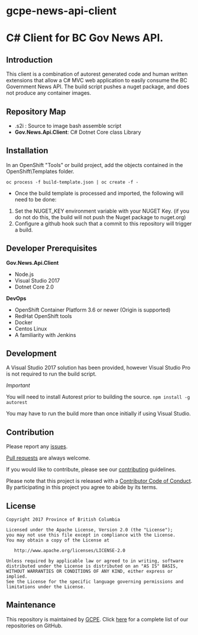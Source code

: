 # gcpe-news-api-client
C# Client for BC Gov News API.
======================

Introduction
----------------
This client is a combination of autorest generated code and human written extensions that allow a C# MVC web application to easily
consume the BC Government News API.  The build script pushes a nuget package, and does not produce any container images.

Repository Map
--------------
- .s2i : Source to image bash assemble script
- **Gov.News.Api.Client**: C# Dotnet Core class Library

Installation
------------
In an OpenShift "Tools" or build project, add the objects contained in the OpenShift\Templates folder.

`oc process -f build-template.json | oc create -f -`

- Once the build template is processed and imported, the following will need to be done:

1.  Set the NUGET_KEY environment variable with your NUGET Key. (if you do not do this, the build will not push the Nuget package to nuget.org)
2. Configure a github hook such that a commit to this repository will trigger a build.
	
Developer Prerequisites
-----------------------

**Gov.News.Api.Client**
- Node.js 
- Visual Studio 2017
- Dotnet Core 2.0

**DevOps**
- OpenShift Container Platform 3.6 or newer (Origin is supported)
- RedHat OpenShift tools
- Docker
- Centos Linux  
- A familiarity with Jenkins

Development
-----------
A Visual Studio 2017 solution has been provided, however Visual Studio Pro is not required to run the build script. 

*Important*

You will need to install Autorest prior to building the source.
`npm install -g autorest`

You may have to run the build more than once initially if using Visual Studio.  

Contribution
------------

Please report any [issues](https://github.com/bcgov/gcpe-news-api-client/issues).

[Pull requests](https://github.com/bcgov/gcpe-news-api-client/pulls) are always welcome.

If you would like to contribute, please see our [contributing](CONTRIBUTING.md) guidelines.

Please note that this project is released with a [Contributor Code of Conduct](CODE_OF_CONDUCT.md). By participating in this project you agree to abide by its terms.

License
-------

    Copyright 2017 Province of British Columbia

    Licensed under the Apache License, Version 2.0 (the "License");
    you may not use this file except in compliance with the License.
    You may obtain a copy of the License at 

       http://www.apache.org/licenses/LICENSE-2.0

    Unless required by applicable law or agreed to in writing, software
    distributed under the License is distributed on an "AS IS" BASIS,
    WITHOUT WARRANTIES OR CONDITIONS OF ANY KIND, either express or implied.
    See the License for the specific language governing permissions and
    limitations under the License.

Maintenance
-----------

This repository is maintained by [GCPE](http://www.gov.bc.ca/).
Click [here](https://github.com/orgs/bcgov/teams/gcpe/repositories) for a complete list of our repositories on GitHub.
